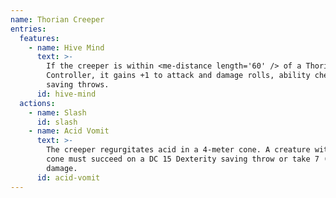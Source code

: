 ```yaml
---
name: Thorian Creeper
entries:
  features:
    - name: Hive Mind
      text: >-
        If the creeper is within <me-distance length='60' /> of a Thorian
        Controller, it gains +1 to attack and damage rolls, ability checks, and
        saving throws.
      id: hive-mind
  actions:
    - name: Slash
      id: slash
    - name: Acid Vomit
      text: >-
        The creeper regurgitates acid in a 4-meter cone. A creature within the
        cone must succeed on a DC 15 Dexterity saving throw or take 7 (2d6) acid
        damage.
      id: acid-vomit
---
```


